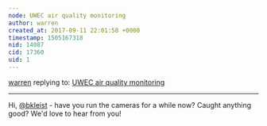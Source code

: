 ```yaml
---
node: UWEC air quality monitoring
author: warren
created_at: 2017-09-11 22:01:58 +0000
timestamp: 1505167318
nid: 14087
cid: 17360
uid: 1
---
```




[warren](../profile/warren) replying to: [UWEC air quality monitoring](../notes/bkleist/04-04-2017/uwec-air-quality-monitoring)

----
Hi, [@bkleist](/profile/bkleist) - have you run the cameras for a while now? Caught anything good? We'd love to hear from you!